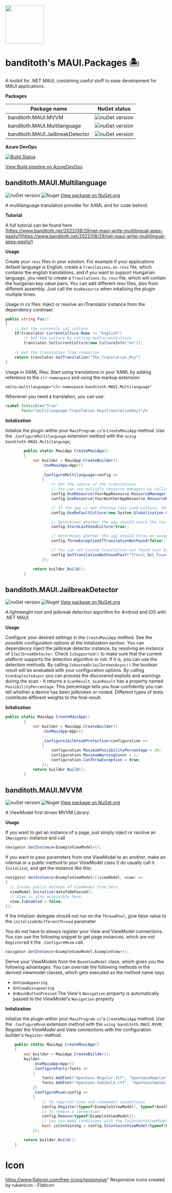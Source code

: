 <img src="https://raw.githubusercontent.com/banditoth/MAUI.Packages/main/icon.png" width="120" height="120"/>

# banditoth's MAUI.Packages 🏝

A toolkit for .NET MAUI, containing useful stuff to ease development for MAUI applications.

**Packages**

| Package name | NuGet status |
| --- | --- |
| banditoth.MAUI.MVVM | ![nuGet version](https://img.shields.io/nuget/vpre/banditoth.MAUI.MVVM) |
| banditoth.MAUI.Multilanguage | ![nuGet version](https://img.shields.io/nuget/vpre/banditoth.MAUI.Multilanguage) |
| banditoth.MAUI.JailbreakDetector | ![nuGet version](https://img.shields.io/nuget/vpre/banditoth.MAUI.JailbreakDetector) |

**Azure DevOps**

[![Build Status](https://dev.azure.com/bitfoxhungary/MAUI.Packages/_apis/build/status/banditoth.MAUI.Packages?branchName=main)](https://dev.azure.com/bitfoxhungary/MAUI.Packages/_build/latest?definitionId=8&branchName=main)

[View Build pipeline on AzureDevOps](https://dev.azure.com/bitfoxhungary/MAUI.Packages/_build)

## banditoth.MAUI.Multilanguage

![nuGet version](https://img.shields.io/nuget/vpre/banditoth.MAUI.Multilanguage)
![Nuget](https://img.shields.io/nuget/dt/banditoth.MAUI.Multilanguage)
[View package on NuGet.org](https://www.nuget.org/packages/banditoth.MAUI.Multilanguage/)

A multilanguage translation provider for XAML and for code behind.

**Tutorial**

A full tutorial can be found here [https://www.banditoth.net/2022/08/29/net-maui-write-multilingual-apps-easily/](https://www.banditoth.net/2022/08/29/net-maui-write-multilingual-apps-easily/)

**Usage**

Create your ```resx``` files in your solution. For example if your applications default language is English, create a ```Translations.en.resx``` file, which contains the english translations, and if you want to support Hungarian language, you need to create a ```Translations.hu.resx``` file, which will contain the hungarian key value pairs.
You can add different resx files, also from different assembly. Just call the ```UseResource``` when initalizing the plugin multiple times.

Usage in cs files:
Inject or resolve an ITranslator instance from the dependency continaer.

```cs
public string Foo()
{
	// Get the currently set culture
	if(translator.CurrentCulture.Name != "English")
		// Set the culture by calling SetCurrentCulture
		translator.SetCurrentCulture(new CultureInfo("en"));
	
	// Get the translation from resources
	return translator.GetTranslation("The_Translation_Key")
}
```


Usage in XAML files:
Start using translations in your XAML by adding reference to the ```clr-namespace``` and using the markup extension:

```xml
xmlns:multilanguage="clr-namespace:banditoth.MAUI.Multilanguage"
```

Whenever you need a translation, you can use:

```xml
<Label IsVisible="True"
       Text="{multilanguage:Translation Key=TranslationKey}"/>
```

**Initalization**

Initalize the plugin within your ```MauiProgram.cs```'s ```CreateMauiApp``` method.
Use the ```.ConfigureMultilanguage``` extension method with the ```using banditoth.MAUI.Multilanguage```;

```cs
		public static MauiApp CreateMauiApp()
		{
			var builder = MauiApp.CreateBuilder()
				.UseMauiApp<App>()
				...
				.ConfigureMultilanguage(config =>
				{
					// Set the source of the translations
					// You can use multiple resource managers by calling UseResource multiple times.
					config.UseResource(YourAppResource.ResourceManager);
					config.UseResource(YourAnotherAppResource.ResourceManager);

					// If the app is not storing last used culture, this culture will be used by default
					config.UseDefaultCulture(new System.Globalization.CultureInfo("en-US"));

					// Determines whether the app should store the last used culture
					config.StoreLastUsedCulture(true);

					// Determines whether the app should throw an exception if a translation is not found.
					config.ThrowExceptionIfTranslationNotFound(false);

					// You can set custom translation not found text by calling this method 
					config.SetTranslationNotFoundText("Transl_Not_Found:", appendTranslationKey: true);
				});

			return builder.Build();
		}
```

## banditoth.MAUI.JailbreakDetector

![nuGet version](https://img.shields.io/nuget/vpre/banditoth.MAUI.JailbreakDetector)
![Nuget](https://img.shields.io/nuget/dt/banditoth.MAUI.JailbreakDetector)
[View package on NuGet.org](https://www.nuget.org/packages/banditoth.MAUI.JailbreakDetector/)

A lightweight root and jailbreak detection algorithm for Android and iOS with .NET MAUI.

**Usage**

Configure your desired settings in the  ```CreateMauiApp``` method. See the possible configuration options at the Initalization section. You can dependency inject the jailbreak detector instance, by resolving an instance of ```IJailbreakDetector```. Check ```IsSupported()``` to make sure that the current platform supports the detection algorithm or not. If it is, you can use the detection methods.
By calling ```IsRootedOrJailbrokenAsync()``` the boolean result will be evaluated with your configuration options. By calling ```ScanExploitsAsync``` you can process the discovered exploits and warnings during the scan - It returns a ```ScanResult```.
```ScanResult``` has a property named ```PossibilityPercentage```. This percentage tells you how confidently you can tell whether a device has been jailbroken or rooted. Different types of tests contribute different weights to the final result. 

**Initalization**

```cs
public static MauiApp CreateMauiApp()
		{
			var builder = MauiApp.CreateBuilder()
				.UseMauiApp<App>()
				...
				.ConfigureJailbreakProtection(configuration =>
				{
					configuration.MaximumPossibilityPercentage = 20;
					configuration.MaximumWarningCount = 1;
					configuration.CanThrowException = true;
				});
			return builder.Build();
		}
```


## banditoth.MAUI.MVVM
![nuGet version](https://img.shields.io/nuget/vpre/banditoth.MAUI.MVVM)
![Nuget](https://img.shields.io/nuget/dt/banditoth.MAUI.MVVM)
[View package on NuGet.org](https://www.nuget.org/packages/banditoth.MAUI.MVVM/)

A ViewModel first driven MVVM Library.

**Usage**

If you want to get an instance of a page, just simply inject or resolve an ```INavigator``` instance and call

```cs
navigator.GetInstance<ExampleViewModel>();
```

If you want to pass parameters from one ViewModel to an another, make an internal or a public method to your ViewModel class (I do usually call it ```Initalize```), and get the instance like this:

```cs
navigator.GetInstance<ExampleViewModel>((viewModel, view) =>
{
  // Invoke public methods of ViewModel from here 
  viewModel.Initalize(dataToBePassed);
  // View is also accessible here.
  view.IsEnabled = false;
});
```

If the Initalizer delegate should not run on the ```ThreadPool```, give false value to the ```initalizeOnDifferentThread``` parameter

You do not have to always register your View and ViewModel connections. You can use the following snippet to get page instances, which are not ```Register```ed it the ```.ConfigureMvvm``` call.

```cs
navigator.GetInstance<ExampleViewModel,ExampleView>();
```

Derive your ViewModels from the ```BaseViewModel``` class, which gives you the following advantages:
You can override the following methods in the derived viewmodel classes, which gets executed as the method name says
- ```OnViewAppearing```
- ```OnViewDissapearing```
- ```OnBackButtonPressed```
The View's ```Navigation``` property is automatically passed to the ViewModel's ```Navigation``` property

**Initalization**

Initalize the plugin within your ```MauiProgram.cs```'s ```CreateMauiApp``` method.
Use the ```.ConfigureMvvm``` extension method with the ```using banditoth.MAUI.MVVM```;
Register the ViewModel and View connections with the configuration builder's ```Register``` method.

```cs
	public static MauiApp CreateMauiApp()
	{
		var builder = MauiApp.CreateBuilder();
		builder
			.UseMauiApp<App>()
			.ConfigureFonts(fonts =>
			{
				fonts.AddFont("OpenSans-Regular.ttf", "OpenSansRegular");
				fonts.AddFont("OpenSans-Semibold.ttf", "OpenSansSemibold");
			})
			.ConfigureMvvm(config =>
            {
				// To register view and viewmodel connections
				config.Register(typeof(Example1ViewModel), typeof(AnotherPage));
				// To remove a connection
				config.Remove(typeof(Example1ViewModel));
				// You can make conditions with the IsContainsViewModel method
				bool isContaining = config.IsContainsViewModel(typeof(Example2ViewModel));
            });

		return builder.Build();
	}
```



# Icon

https://www.flaticon.com/free-icons/responsive"
Responsive icons created by rukanicon - Flaticon
